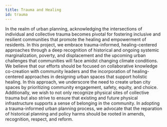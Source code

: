 ```yaml
---
title: Trauma and Healing
id: trauma
---
```


In the realm of urban planning, acknowledging the intersections of individual and collective trauma becomes pivotal for fostering inclusive and resilient communities that promote the healing and empowerment of residents. In this project, we embrace trauma-informed, healing-centered approaches through a deep recognition of historical and ongoing systemic marginalization, poverty, and displacement and the upcoming urban challenges that communities will face amidst changing climate conditions. We believe that our efforts should be focused on collaborative knowledge co-creation with community leaders and the incorporation of healing-centered approaches in designing urban spaces that support holistic healing. In this approach, we underscore the need to create urban city spaces by prioritizing community engagement, safety, equity, and choice. Additionally, we wish to not only recognize physical sites of collective trauma but also strive to ensure that existing and future physical infrastructure supports a sense of belonging in the community. In adopting a trauma-informed urban planning process, we advocate that the reparation of historical planning and policy harms should be rooted in amends, recognition, respect, and reform.
